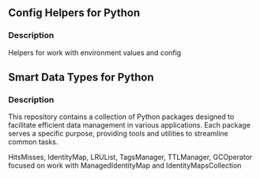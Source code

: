 ## Config Helpers for Python

### Description

Helpers for work with environment values and config

## Smart Data Types for Python

### Description

This repository contains a collection of Python packages designed to facilitate efficient data management in various applications. Each package serves a specific purpose, providing tools and utilities to streamline common tasks.

HitsMisses, IdentityMap, LRUList, TagsManager, TTLManager, GCOperator
focused on work with ManagedIdentityMap and IdentityMapsCollection
